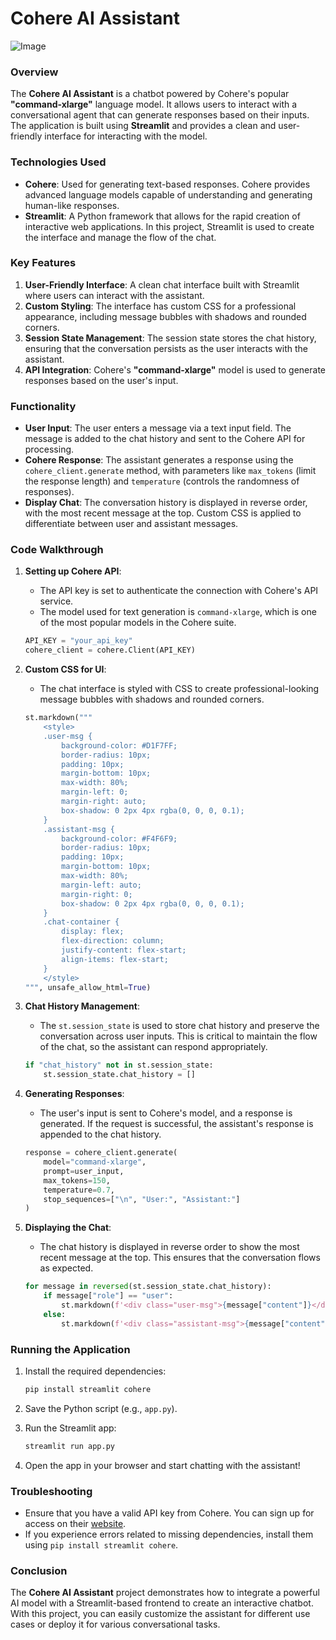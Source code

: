 # **Cohere AI Assistant**
![Image](https://github.com/user-attachments/assets/cc30c6cb-6d07-4633-9100-2f8242300187)

### **Overview**

The **Cohere AI Assistant** is a chatbot powered by Cohere's popular **"command-xlarge"** language model. It allows users to interact with a conversational agent that can generate responses based on their inputs. The application is built using **Streamlit** and provides a clean and user-friendly interface for interacting with the model.

### **Technologies Used**
- **Cohere**: Used for generating text-based responses. Cohere provides advanced language models capable of understanding and generating human-like responses.
- **Streamlit**: A Python framework that allows for the rapid creation of interactive web applications. In this project, Streamlit is used to create the interface and manage the flow of the chat.

### **Key Features**
1. **User-Friendly Interface**: A clean chat interface built with Streamlit where users can interact with the assistant.
2. **Custom Styling**: The interface has custom CSS for a professional appearance, including message bubbles with shadows and rounded corners.
3. **Session State Management**: The session state stores the chat history, ensuring that the conversation persists as the user interacts with the assistant.
4. **API Integration**: Cohere's **"command-xlarge"** model is used to generate responses based on the user's input.

### **Functionality**

- **User Input**: The user enters a message via a text input field. The message is added to the chat history and sent to the Cohere API for processing.
- **Cohere Response**: The assistant generates a response using the `cohere_client.generate` method, with parameters like `max_tokens` (limit the response length) and `temperature` (controls the randomness of responses).
- **Display Chat**: The conversation history is displayed in reverse order, with the most recent message at the top. Custom CSS is applied to differentiate between user and assistant messages.

### **Code Walkthrough**

1. **Setting up Cohere API**:
    - The API key is set to authenticate the connection with Cohere's API service.
    - The model used for text generation is `command-xlarge`, which is one of the most popular models in the Cohere suite.

    ```python
    API_KEY = "your_api_key"
    cohere_client = cohere.Client(API_KEY)
    ```

2. **Custom CSS for UI**:
    - The chat interface is styled with CSS to create professional-looking message bubbles with shadows and rounded corners.

    ```python
    st.markdown("""
        <style>
        .user-msg {
            background-color: #D1F7FF;
            border-radius: 10px;
            padding: 10px;
            margin-bottom: 10px;
            max-width: 80%;
            margin-left: 0;
            margin-right: auto;
            box-shadow: 0 2px 4px rgba(0, 0, 0, 0.1);
        }
        .assistant-msg {
            background-color: #F4F6F9;
            border-radius: 10px;
            padding: 10px;
            margin-bottom: 10px;
            max-width: 80%;
            margin-left: auto;
            margin-right: 0;
            box-shadow: 0 2px 4px rgba(0, 0, 0, 0.1);
        }
        .chat-container {
            display: flex;
            flex-direction: column;
            justify-content: flex-start;
            align-items: flex-start;
        }
        </style>
    """, unsafe_allow_html=True)
    ```

3. **Chat History Management**:
    - The `st.session_state` is used to store chat history and preserve the conversation across user inputs. This is critical to maintain the flow of the chat, so the assistant can respond appropriately.

    ```python
    if "chat_history" not in st.session_state:
        st.session_state.chat_history = []
    ```

4. **Generating Responses**:
    - The user's input is sent to Cohere's model, and a response is generated. If the request is successful, the assistant's response is appended to the chat history.

    ```python
    response = cohere_client.generate(
        model="command-xlarge",
        prompt=user_input,
        max_tokens=150,
        temperature=0.7,
        stop_sequences=["\n", "User:", "Assistant:"]
    )
    ```

5. **Displaying the Chat**:
    - The chat history is displayed in reverse order to show the most recent message at the top. This ensures that the conversation flows as expected.

    ```python
    for message in reversed(st.session_state.chat_history):
        if message["role"] == "user":
            st.markdown(f'<div class="user-msg">{message["content"]}</div>', unsafe_allow_html=True)
        else:
            st.markdown(f'<div class="assistant-msg">{message["content"]}</div>', unsafe_allow_html=True)
    ```

### **Running the Application**

1. Install the required dependencies:

    ```bash
    pip install streamlit cohere
    ```

2. Save the Python script (e.g., `app.py`).

3. Run the Streamlit app:

    ```bash
    streamlit run app.py
    ```

4. Open the app in your browser and start chatting with the assistant!

### **Troubleshooting**

- Ensure that you have a valid API key from Cohere. You can sign up for access on their [website](https://cohere.ai/).
- If you experience errors related to missing dependencies, install them using `pip install streamlit cohere`.

### **Conclusion**

The **Cohere AI Assistant** project demonstrates how to integrate a powerful AI model with a Streamlit-based frontend to create an interactive chatbot. With this project, you can easily customize the assistant for different use cases or deploy it for various conversational tasks.
